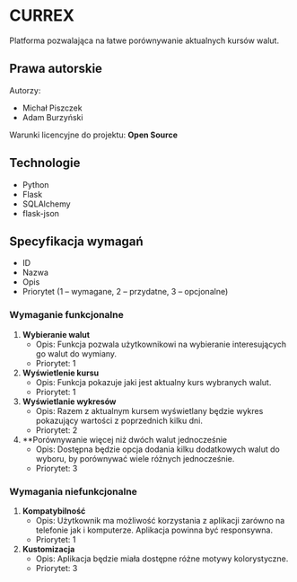 # CURREX

Platforma pozwalająca na łatwe porównywanie aktualnych kursów walut.

## Prawa autorskie

Autorzy:

- Michał Piszczek
- Adam Burzyński


Warunki licencyjne do projektu: **Open Source**

## Technologie

- Python
- Flask
- SQLAlchemy
- flask-json

## Specyfikacja wymagań

- ID
- Nazwa
- Opis
- Priorytet (1 – wymagane, 2 – przydatne, 3 – opcjonalne)

### Wymaganie funkcjonalne

1. **Wybieranie walut**
   - Opis: Funkcja pozwala użytkownikowi na wybieranie interesujących go walut do wymiany.
   - Priorytet: 1
2. **Wyświetlenie kursu**
   - Opis: Funkcja pokazuje jaki jest aktualny kurs wybranych walut.
   - Priorytet: 1
3. **Wyświetlanie wykresów**
   - Opis: Razem z aktualnym kursem wyświetlany będzie wykres pokazujący wartości z poprzednich kilku dni.
   - Priorytet: 2
4. **Porównywanie więcej niż dwóch walut jednocześnie
   - Opis: Dostępna będzie opcja dodania kilku dodatkowych walut do wyboru, by porównywać wiele różnych jednocześnie.
   - Priorytet: 3

### Wymagania niefunkcjonalne

1. **Kompatybilność**
   - Opis: Użytkownik ma możliwość korzystania z aplikacji zarówno na telefonie jak i komputerze. Aplikacja powinna być responsywna.
   - Priorytet: 1
2. **Kustomizacja**
   - Opis: Aplikacja będzie miała dostępne różne motywy kolorystyczne.
   - Priorytet: 3
